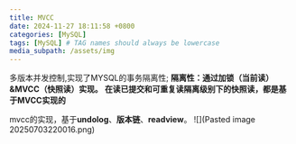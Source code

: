 ```yaml
---
title: MVCC
date: 2024-11-27 18:11:58 +0800
categories: [MySQL]
tags: [MySQL] # TAG names should always be lowercase
media_subpath: /assets/img
---
```


多版本并发控制,实现了MYSQL的事务隔离性;
**隔离性：通过加锁（当前读）&MVCC（快照读）实现。**
**在读已提交和可重复读隔离级别下的快照读，都是基于MVCC实现的**

mvcc的实现，基于**undolog**、**版本链**、**readview**。
![](Pasted image 20250703220016.png)
